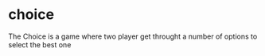 # choice
The Choice is a game where two player get throught a number of options to select the best one
